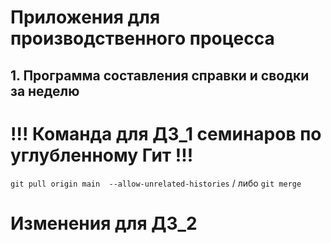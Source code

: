 # Приложения для производственного процесса
## 1. Программа составления справки и сводки за неделю

# !!! Команда для ДЗ_1 семинаров по углубленному Гит !!!
`git pull origin main  --allow-unrelated-histories` / либо `git merge`

# Изменения для ДЗ_2
